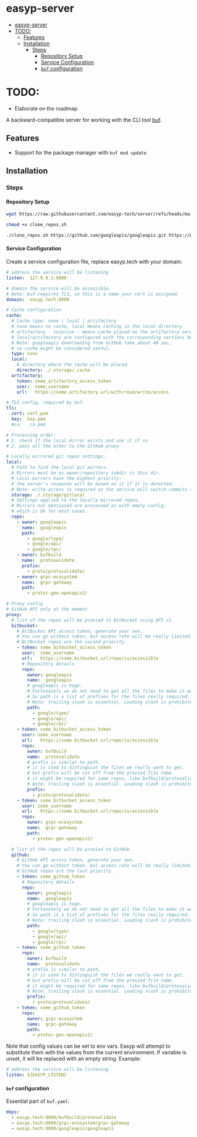 # easyp-server

<!-- TOC -->
* [easyp-server](#easyp-server)
* [TODO:](#todo)
  * [Features](#features)
  * [Installation](#installation)
    * [Steps](#steps)
      * [Repository Setup](#repository-setup)
      * [Service Configuration](#service-configuration)
      * [`buf` configuration](#buf-configuration-)
<!-- TOC -->

# TODO:

* Elaborate on the roadmap

A backward-compatible server for working with the CLI tool [buf](https://github.com/bufbuild/buf).

## Features

* Support for the package manager with `buf mod update`

## Installation

### Steps

#### Repository Setup

```bash
wget https://raw.githubusercontent.com/easyp-tech/server/refs/heads/main/scripts/clone_repos.sh -O clone_repos.sh
```
```bash
chmod +x clone_repos.sh
```
```bash
./clone_repos.sh https://github.com/googleapis/googleapis.git https://github.com/bufbuild/protovalidate.git
```

#### Service Configuration

Create a service configuration file, replace easyp.tech with your domain:

```yaml
# address the service will be listening
listen:  127.0.0.1:8080

# domain the service will be accessible.
# Note: buf requires TLS, so this is a name your cert is assigned.
domain:  easyp.tech:8080

# Cache configuration
cache:
  # Cache type: none | local | artifactory
  # none means no cache, local means caching in the local directory
  # artifactory - surprise - means cache placed on the artifactory server
  # local/artifactory are configured with the corresponding sections below
  # Note: googleapis downloading from GitHub take about 40 sec,
  # so cache might be considered useful.
  type: none
  local:
    # directory where the cache will be placed.
    directory: ./.storage/.cache
  artifactory:
    token: some_artifactory_access_token
    user:  some_username
    url:   https://some.artifactory.url/with/read/write/access

# TLS config, required by buf.
tls:
  cert: cert.pem
  key:  key.pem
  #ca:   ca.pem

# Processing order:
# 1. check if the local mirror exists and use it if so
# 2. pass all the other to the GitHub proxy

# Locally mirrored git repos settings.
local:
  # Path to find the local git mirrors.
  # Mirrors must be os owner/repository subdir in this dir.
  # Local mirrors have the highest priority:
  # the server's response will be based on it if it is detected.  
  # Note: write access is required as the service will switch commits then needed.
  storage: ./.storage/gitlocal
  # Settings applied to the locally mirrored repos.
  # Mirrors not mentioned are processed as with empty config,
  # which is Ok for most cases.
  repo:
    - owner: googleapis
      name:  googleapis
      path:
        - google/type/
        - google/api/
        - google/rpc/
    - owner: bufbuild
      name:  protovalidate
      prefix:
        - proto/protovalidate/
    - owner: grpc-ecosystem
      name:  grpc-gateway
      path:
        - protoc-gen-openapiv2/

# Proxy config
# GitHub API only at the moment
proxy:
  # list of the repos will be proxied to BitBucket using API v1.
  bitbucket:
    # BitBucket API access token, generate your own.
    # You can go without token, but access rate will be really limited.
    # BitBucket repos are the second priority.
    - token: some_bitbucket_access_token
      user:  some_username
      url:   https://some.bitbucket.url/repo/is/accessible
      # Repository details
      repo:
        owner: googleapis
        name:  googleapis
        # googleapis is huge.
        # Fortunately we do not need to get all the files to make it works.
        # So path is a list of prefixes for the files really required.
        # Note: trailing slash is essential. Leading slash is prohibited.
        path:
          - google/type/
          - google/api/
          - google/rpc/
    - token: some_bitbucket_access_token
      user: some_username
      url:   https://some.bitbucket.url/repo/is/accessible
      repo:
        owner: bufbuild
        name:  protovalidate
        # prefix is similar to path,
        # it is used to distinguish the files we really want to get.
        # but prefix will be cut off from the proxied file name.
        # it might be required for some repos, like bufbuild/protovalidate
        # Note: trailing slash is essential. Leading slash is prohibited.
        prefix:
          - proto/protovalidate/
    - token: some_bitbucket_access_token
      user: some_username
      url:   https://some.bitbucket.url/repo/is/accessible
      repo:
        owner: grpc-ecosystem
        name:  grpc-gateway
        path:
          - protoc-gen-openapiv2/

  # list of the repos will be proxied to GitHub.
  github:
    # GitHub API access token, generate your own.
    # You can go without token, but access rate will be really limited.
    # GitHub repos are the last priority.
    - token: some_github_token 
      # Repository details
      repo:
        owner: googleapis
        name:  googleapis
        # googleapis is huge.
        # Fortunately we do not need to get all the files to make it works.
        # So path is a list of prefixes for the files really required.
        # Note: trailing slash is essential. Leading slash is prohibited.
        path:
          - google/type/
          - google/api/
          - google/rpc/
    - token: some_github_token
      repo:
        owner: bufbuild
        name:  protovalidate
        # prefix is similar to path,
        # it is used to distinguish the files we really want to get.
        # but prefix will be cut off from the proxied file name.
        # it might be required for some repos, like bufbuild/protovalidate
        # Note: trailing slash is essential. Leading slash is prohibited.
        prefix:
          - proto/protovalidate/
    - token: some_github_token
      repo:
        owner: grpc-ecosystem
        name:  grpc-gateway
        path:
          - protoc-gen-openapiv2/
```

Note that config values can be set to env vars. Easyp will attempt to substitute them with the values from the current environment. If variable is unset, it will be replaced with an empty string. Example:

```yaml
# address the service will be listening
listen: ${EASYP_LISTEN}
```

#### `buf` configuration 

Essential part of `buf.yaml`:

```yaml
deps:
  - easyp.tech:8080/bufbuild/protovalidate
  - easyp.tech:8080/grpc-ecosystem/grpc-gateway
  - easyp.tech:8080/googleapis/googleapis
```
